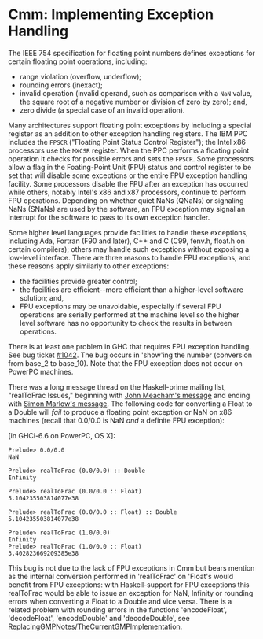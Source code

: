 # Cmm: Implementing Exception Handling



The IEEE 754 specification for floating point numbers defines exceptions for certain floating point operations, including: 


- range violation (overflow, underflow); 
- rounding errors (inexact); 
- invalid operation (invalid operand, such as comparison with a `NaN` value, the square root of a negative number or division of zero by zero); and,
- zero divide (a special case of an invalid operation).  


Many architectures support floating point exceptions by including a special register as an addition to other exception handling registers.  The IBM PPC includes the `FPSCR` ("Floating Point Status Control Register"); the Intel x86 processors use the `MXCSR` register.  When the PPC performs a floating point operation it checks for possible errors and sets the `FPSCR`.  Some processors allow a flag in the Foating-Point Unit (FPU) status and control register to be set that will disable some exceptions or the entire FPU exception handling facility.  Some processors disable the FPU after an exception has occurred while others, notably Intel's x86 and x87 processors, continue to perform FPU operations.  Depending on whether quiet NaNs (QNaNs) or signaling NaNs (SNaNs) are used by the software, an FPU exception may signal an interrupt for the software to pass to its own exception handler.  



Some higher level languages provide facilities to handle these exceptions, including Ada, Fortran (F90 and later), C++ and C (C99, fenv.h, float.h on certain compilers); others may handle such exceptions without exposing a low-level interface.  There are three reasons to handle FPU exceptions, and these reasons apply similarly to other exceptions: 


- the facilities provide greater control; 
- the facilities are efficient--more efficient than a higher-level software solution; and, 
- FPU exceptions may be unavoidable, especially if several FPU operations are serially performed at the machine level so the higher level software has no opportunity to check the results in between operations. 


There is at least one problem in GHC that requires FPU exception handling.  See bug ticket [\#1042](https://gitlab.staging.haskell.org/ghc/ghc/issues/1042).  The bug occurs in 'show'ing the number (conversion from base\_2 to base\_10).  Note that the FPU exception does not occur on PowerPC machines.



There was a long message thread on the Haskell-prime mailing list, "realToFrac Issues," beginning with [
John Meacham's message](http://www.haskell.org/pipermail/haskell-prime/2006-February/000791.html) and ending with [
Simon Marlow's message](http://www.haskell.org/pipermail/haskell-prime/2006-March/000840.html).  The following code for converting a Float to a Double will *fail* to produce a floating point exception or NaN on x86 machines (recall that 0.0/0.0 is NaN *and* a definite FPU exception):



\[in GHCi-6.6 on PowerPC, OS X\]:


```wiki
Prelude> 0.0/0.0
NaN

Prelude> realToFrac (0.0/0.0) :: Double
Infinity

Prelude> realToFrac (0.0/0.0 :: Float)
5.104235503814077e38

Prelude> realToFrac (0.0/0.0 :: Float) :: Double
5.104235503814077e38

Prelude> realToFrac (1.0/0.0)
Infinity
Prelude> realToFrac (1.0/0.0 :: Float)
3.402823669209385e38

```


This bug is not due to the lack of FPU exceptions in Cmm but bears mention as the internal conversion performed in 'realToFrac' on 'Float's would benefit from FPU exceptions: with Haskell-support for FPU exceptions this realToFrac would be able to issue an exception for NaN, Infinity or rounding errors when converting a Float to a Double and vice versa.  There is a related problem with rounding errors in the functions 'encodeFloat', 'decodeFloat', 'encodeDouble' and 'decodeDouble', see [ReplacingGMPNotes/TheCurrentGMPImplementation](replacing-gmp-notes/the-current-gmp-implementation).  


